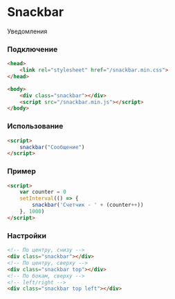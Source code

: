 # Snackbar
Уведомления
### Подключение
```html
<head>
    <link rel="stylesheet" href="/snackbar.min.css">
</head>

<body>
    <div class="snackbar"></div>
    <script src="/snackbar.min.js"></script>
</body>
```
### Использование
```html
<script>
    snackbar("Сообщение")
</script>
```
### Пример
```html
<script>
    var counter = 0
    setInterval(() => {
        snackbar('Счетчик - ' + (counter++))
    }, 1000)
</script>
```
### Настройки
```html
<!-- По центру, снизу -->
<div class="snackbar"></div>
<!-- По центру, сверху -->
<div class="snackbar top"></div>
<!-- По бокам, сверху -->
<!-- left/right -->
<div class="snackbar top left"></div>
```